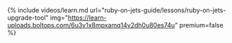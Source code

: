 {% include videos/learn.md
     url="ruby-on-jets-guide/lessons/ruby-on-jets-upgrade-tool"
     img="https://learn-uploads.boltops.com/6u3v1x8mpxamq14v2dh0u80es74u"
     premium=false %}
